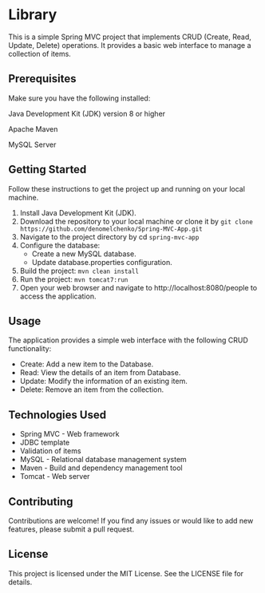 # Library
This is a simple Spring MVC project that implements CRUD (Create, Read, Update, Delete) operations. 
It provides a basic web interface to manage a collection of items.

## Prerequisites
Make sure you have the following installed:

Java Development Kit (JDK) version 8 or higher

Apache Maven

MySQL Server
## Getting Started
Follow these instructions to get the project up and running on your local machine.
1. Install Java Development Kit (JDK).
1. Download the repository to your local machine or clone it by `git clone https://github.com/denomelchenko/Spring-MVC-App.git`
1. Navigate to the project directory by cd `spring-mvc-app`
1. Configure the database:
   * Create a new MySQL database.
   * Update database.properties configuration.
1. Build the project:
   `mvn clean install`
1. Run the project:
   `mvn tomcat7:run`
1. Open your web browser and navigate to http://localhost:8080/people to access the application.

## Usage
The application provides a simple web interface with the following CRUD functionality:
* Create: Add a new item to the Database.
* Read: View the details of an item from Database.
* Update: Modify the information of an existing item.
* Delete: Remove an item from the collection.


## Technologies Used
* Spring MVC - Web framework
* JDBC template
* Validation of items
* MySQL - Relational database management system
* Maven - Build and dependency management tool
* Tomcat - Web server

## Contributing
Contributions are welcome! If you find any issues or would like to add new features, please submit a pull request.

## License
This project is licensed under the MIT License. See the LICENSE file for details.